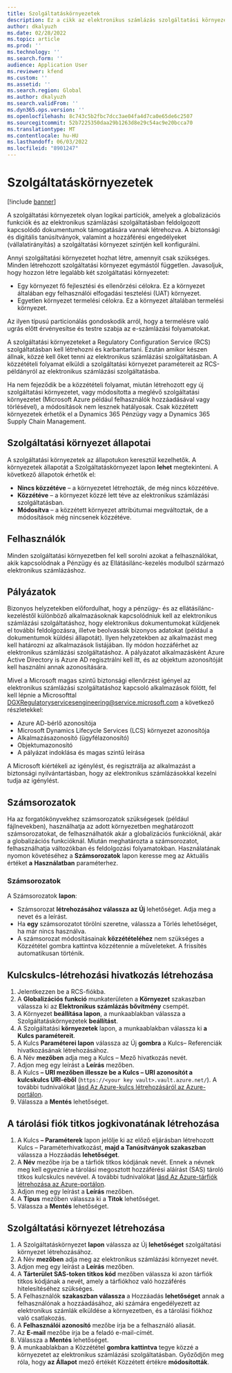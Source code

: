 ```yaml
---
title: Szolgáltatáskörnyezetek
description: Ez a cikk az elektronikus számlázás szolgáltatási környezeteit mutatja be, és bemutatja a beállításuk lépéseit.
author: dkalyuzh
ms.date: 02/28/2022
ms.topic: article
ms.prod: ''
ms.technology: ''
ms.search.form: ''
audience: Application User
ms.reviewer: kfend
ms.custom: ''
ms.assetid: ''
ms.search.region: Global
ms.author: dkalyuzh
ms.search.validFrom: ''
ms.dyn365.ops.version: ''
ms.openlocfilehash: 8c743c5b2fbc7dcc3ae04fa4d7ca0e65de6c2507
ms.sourcegitcommit: 52b7225350daa29b1263d8e29c54ac9e20bcca70
ms.translationtype: MT
ms.contentlocale: hu-HU
ms.lasthandoff: 06/03/2022
ms.locfileid: "8901247"
---
```

# <a name="service-environments"></a>Szolgáltatáskörnyezetek

[!include [banner](../includes/banner.md)]

A szolgáltatási környezetek olyan logikai partíciók, amelyek a globalizációs funkciók és az elektronikus számlázási szolgáltatásban feldolgozott kapcsolódó dokumentumok támogatására vannak létrehozva. A biztonsági és digitális tanúsítványok, valamint a hozzáférési engedélyeket (vállalatirányítás) a szolgáltatási környezet szintjén kell konfigurálni.

Annyi szolgáltatási környezetet hozhat létre, amennyit csak szükséges. Minden létrehozott szolgáltatási környezet egymástól független. Javasoljuk, hogy hozzon létre legalább két szolgáltatási környezetet:

- Egy környezet fő fejlesztési és ellenőrzési célokra. Ez a környezet általában egy felhasználói elfogadási tesztelési (UAT) környezet.
- Egyetlen környezet termelési célokra. Ez a környezet általában termelési környezet.

Az ilyen típusú particionálás gondoskodik arról, hogy a termelésre való ugrás előtt érvényesítse és testre szabja az e-számlázási folyamatokat.

A szolgáltatási környezeteket a Regulatory Configuration Service (RCS) szolgáltatásban kell létrehozni és karbantartani. Ezután amikor készen állnak, közzé kell őket tenni az elektronikus számlázási szolgáltatásban. A közzétételi folyamat elküldi a szolgáltatási környezet paramétereit az RCS-példányról az elektronikus számlázási szolgáltatásba.

Ha nem fejeződik be a közzétételi folyamat, miután létrehozott egy új szolgáltatási környezetet, vagy módosította a meglévő szolgáltatási környezetet (Microsoft Azure például felhasználók hozzáadásával vagy törlésével), a módosítások nem lesznek hatályosak. Csak közzétett környezetek érhetők el a Dynamics 365 Pénzügy vagy a Dynamics 365 Supply Chain Management.

## <a name="service-environment-statuses"></a>Szolgáltatási környezet állapotai

A szolgáltatási környezetek az állapotukon keresztül kezelhetők. A környezetek állapotát a Szolgáltatáskörnyezet lapon **lehet** megtekinteni. A következő állapotok érhetők el:

- **Nincs közzétéve** – a környezetet létrehozták, de még nincs közzétéve.
- **Közzétéve** – a környezet közzé lett téve az elektronikus számlázási szolgáltatásban.
- **Módosítva** – a közzétett környezet attribútumai megváltoztak, de a módosítások még nincsenek közzétéve.

## <a name="users"></a>Felhasználók

Minden szolgáltatási környezetben fel kell sorolni azokat a felhasználókat, akik kapcsolódnak a Pénzügy és az Ellátásilánc-kezelés modulból származó elektronikus számlázáshoz.

## <a name="applications"></a>Pályázatok

Bizonyos helyzetekben előfordulhat, hogy a pénzügy- és az ellátásilánc-kezeléstől különböző alkalmazásoknak kapcsolódniuk kell az elektronikus számlázási szolgáltatáshoz, hogy elektronikus dokumentumokat küldjenek el további feldolgozásra, illetve beolvassák bizonyos adatokat (például a dokumentumok küldési állapotát). Ilyen helyzetekben az alkalmazást meg kell határozni az alkalmazások listájában. Ily módon hozzáférhet az elektronikus számlázási szolgáltatáshoz. A pályázatot alkalmazásként Azure Active Directory is Azure AD regisztrálni kell itt, és az objektum azonosítóját kell használni annak azonosítására. 

Mivel a Microsoft magas szintű biztonsági ellenőrzést igényel az elektronikus számlázási szolgáltatáshoz kapcsoló alkalmazások fölött, fel kell lépnie a Microsofttal <DGXRegulatoryservicesengineering@service.microsoft.com> a következő részletekkel:

- Azure AD-bérlő azonosítója
- Microsoft Dynamics Lifecycle Services (LCS) környezet azonosítója
- Alkalmazásazonosító (ügyfélazonosító)
- Objektumazonosító
- A pályázat indoklása és magas szintű leírása

A Microsoft kiértékeli az igénylést, és regisztrálja az alkalmazást a biztonsági nyilvántartásban, hogy az elektronikus számlázásokkal kezelni tudja az igénylést.

## <a name="number-sequences"></a>Számsorozatok

Ha az forgatókönyvekhez számsorozatok szükségesek (például fájlnevekben), használhatja az adott környezetben meghatározott számsorozatokat, de felhasználhatók akár a globalizációs funkcióknál, akár a globalizációs funkcióknál. Miután meghatározta a számsorozatot, felhasználhatja változókban és feldolgozási folyamatokban. Használatának nyomon követéséhez a **Számsorozatok** lapon keresse meg az Aktuális értéket **a** **Használatban** paraméterhez.

### <a name="working-with-number-sequences"></a>Számsorozatok
A Számsorozatok **lapon**: 

- Számsorozat **létrehozásához válassza az Új** lehetőséget. Adja meg a nevet és a leírást. 
- Ha **egy** számsorozatot törölni szeretne, válassza a Törlés lehetőséget, ha már nincs használva.
- A számsorozat módosításainak **közzétételéhez** nem szükséges a Közzététel gombra kattintva közzétennie a műveleteket. A frissítés automatikusan történik.

## <a name="create-a-key-vault-reference"></a>Kulcskulcs-létrehozási hivatkozás létrehozása

1. Jelentkezzen be a RCS-fiókba.
2. A **Globalizációs funkció** munkaterületen a **Környezet** szakaszban válassza ki az **Elektronikus számlázás bővítmény** csempét.
3. A Környezet **beállítása lapon**, a munkaablakban válassza a Szolgáltatáskörnyezetek **beállítást**.
4. A Szolgáltatási **környezetek** lapon, a munkaablakban válassza ki **a Kulcs paramétereit**.
5. A Kulcs **Paraméterei lapon** válassza az Új **gombra** a Kulcs– Referenciák hivatkozásának létrehozásához.
6. A Név **mezőben** adja meg a Kulcs – Mező hivatkozás nevét.
7. Adjon meg egy leírást a **Leírás** mezőben.
8. A Kulcs **– URI mezőben illessze be a Kulcs – URI azonosítót a kulcskulcs URI-éből** (`https://<your key vault>.vault.azure.net/`). A további tudnivalókat [lásd Az Azure-kulcs létrehozásáról az Azure-portálon](e-invoicing-create-azure-key-vault-azure-portal.md).
9. Válassza a **Mentés** lehetőséget.
    
## <a name="create-a-secret-for-the-storage-account-secret-token"></a>A tárolási fiók titkos jogkivonatának létrehozása

1. A Kulcs **– Paraméterek** lapon jelölje ki az előző eljárásban létrehozott Kulcs – Paraméterhivatkozást, **majd a Tanúsítványok szakaszban** válassza a Hozzáadás **lehetőséget**.
2. A **Név** mezőbe írja be a tárfiók titkos kódjának nevét. Ennek a névnek meg kell egyeznie a tárolási megosztott hozzáférési aláírást (SAS) tároló titkos kulcskulcs nevével. A további tudnivalókat [lásd Az Azure-tárfiók létrehozása az Azure-portálon](e-invoicing-create-azure-storage-account-azure-portal.md). 
3. Adjon meg egy leírást a **Leírás** mezőben.
4. A **Típus** mezőben válassza ki a **Titok** lehetőséget.
5. Válassza a **Mentés** lehetőséget.
    
## <a name="create-a-service-environment"></a>Szolgáltatási környezet létrehozása

1. A Szolgáltatáskörnyezet **lapon** válassza az Új **lehetőséget** szolgáltatási környezet létrehozásához.
2. A Név **mezőben** adja meg az elektronikus számlázási környezet nevét.
3. Adjon meg egy leírást a **Leírás** mezőben.
4. A **Tárterület SAS-token titkos kód** mezőben válassza ki azon tárfiók titkos kódjának a nevét, amely a tárfiókhoz való hozzáférés hitelesítéséhez szükséges.
5. A Felhasználók **szakaszban válassza** a Hozzáadás **lehetőséget** annak a felhasználónak a hozzáadásához, aki számára engedélyezett az elektronikus számlák elküldése a környezetben, és a tárolási fiókhoz való csatlakozás.
6. A **Felhasználói azonosító** mezőbe írja be a felhasználó aliasát. 
7. Az **E-mail** mezőbe írja be a feladó e-mail-címét.
8. Válassza a **Mentés** lehetőséget.
9. A munkaablakban a Közzététel **gombra kattintva** tegye közzé a környezetet az elektronikus számlázási szolgáltatásban. Győződjön meg róla, hogy **az Állapot** mező értékét Közzétett értékre **módosították**.
